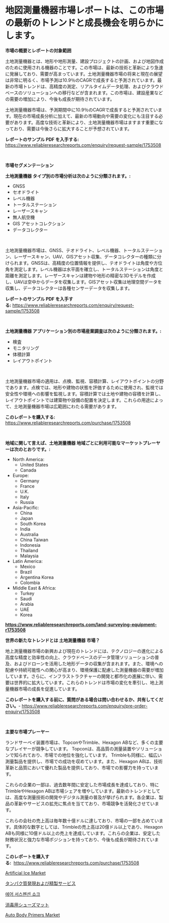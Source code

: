 <p><h1>地図測量機器市場レポートは、この市場の最新のトレンドと成長機会を明らかにします。</h1></p><p><strong>市場の概要とレポートの対象範囲</strong></p>
<p><p>土地測量機器とは、地形や地形測量、建設プロジェクトの計画、および地図作成のために使用される機器のことです。この市場は、最新の技術と革新により急速に発展しており、需要が高まっています。土地測量機器市場の将来と現在の展望は非常に明るく、市場予測は10.9％のCAGRで成長すると予測されています。最新の市場トレンドは、高精度の測定、リアルタイムデータ処理、およびクラウドベースのソリューションへの移行などが含まれます。この市場は、建設産業などの需要の増加により、今後も成長が期待されています。</p><p>土地測量機器市場は、予測期間中に10.9％のCAGRで成長すると予測されています。現在の市場成長分析に加えて、最新の市場動向や需要の変化にも注目する必要があります。高度な技術と革新により、土地測量機器市場はますます重要になっており、需要は今後さらに拡大することが予想されています。</p></p>
<p><strong>レポートのサンプル PDF を入手する:</strong> <a href="https://www.reliableresearchreports.com/enquiry/request-sample/1753508">https://www.reliableresearchreports.com/enquiry/request-sample/1753508</a></p>
<p>&nbsp;</p>
<p><strong>市場セグメンテーション</strong></p>
<p><strong>土地測量機器 タイプ別の市場分析は次のように分類されます。:</strong></p>
<p><ul><li>GNSS</li><li>セオドライト</li><li>レベル機器</li><li>トータルステーション</li><li>レーザースキャン</li><li>無人航空機</li><li>GIS アセットコレクション</li><li>データコレクター</li></ul></p>
<p>&nbsp;</p>
<p><p>土地測量機器市場は、GNSS、テオドライト、レベル機器、トータルステーション、レーザースキャン、UAV、GISアセット収集、データコレクターの種類に分けられます。GNSSは、高精度の位置情報を提供し、テオドライトは角度や方位角を測定します。レベル機器は水平面を確立し、トータルステーションは角度と距離を測定します。レーザースキャンは建物や地形の精密な3Dモデルを作成し、UAVは空中からデータを収集します。GISアセット収集は地理空間データを収集し、データコレクターは各種センサーデータを収集します。</p></p>
<p><strong>レポートのサンプル PDF を入手する:</strong>&nbsp;<a href="https://www.reliableresearchreports.com/enquiry/request-sample/1753508">https://www.reliableresearchreports.com/enquiry/request-sample/1753508</a></p>
<p>&nbsp;</p>
<p><strong> 土地測量機器 アプリケーション別の市場産業調査は次のように分類されます。:</strong></p>
<p><ul><li>検査</li><li>モニタリング</li><li>体積計算</li><li>レイアウトポイント</li></ul></p>
<p>&nbsp;</p>
<p><p>土地測量機器市場の適用は、点検、監視、容積計算、レイアウトポイントの分野であります。点検では、地形や建物の状態を評価するために使用され、監視では安全性や環境への影響を監視します。容積計算では土地や建物の容積を計算し、レイアウトポイントでは建築物や設備の配置を決定します。これらの用途によって、土地測量機器市場は広範囲にわたる需要があります。</p></p>
<p><strong>このレポートを購入する:</strong>&nbsp; <a href="https://www.reliableresearchreports.com/purchase/1753508">https://www.reliableresearchreports.com/purchase/1753508</a></p>
<p>&nbsp;</p>
<p><strong>地域に関して言えば、土地測量機器 地域ごとに利用可能なマーケットプレーヤーは次のとおりです。:</strong></p>
<p><ul>
    <li>
        North America:
        <ul>
            <li>United States</li>
            <li>Canada</li>
        </ul>
    </li>
    <li>
        Europe:
        <ul>
            <li>Germany</li>
            <li>France</li>
            <li>U.K.</li>
            <li>Italy</li>
            <li>Russia</li>
        </ul>
    </li>
    <li>
        Asia-Pacific:
        <ul>
            <li>China</li>
            <li>Japan</li>
            <li>South Korea</li>
            <li>India</li>
            <li>Australia</li>
            <li>China Taiwan</li>
            <li>Indonesia</li>
            <li>Thailand</li>
            <li>Malaysia</li>
        </ul>
    </li>
    <li>
        Latin America:
        <ul>
            <li>Mexico</li>
            <li>Brazil</li>
            <li>Argentina Korea</li>
            <li>Colombia</li>
        </ul>
    </li>
    <li>
        Middle East & Africa:
        <ul>
            <li>Turkey</li>
            <li>Saudi</li>
            <li>Arabia</li>
            <li>UAE</li>
            <li>Korea</li>
        </ul>
    </li>
    </ul></p>
<p><strong><a href="https://www.reliableresearchreports.com/land-surveying-equipment-r1753508">https://www.reliableresearchreports.com/land-surveying-equipment-r1753508</a></strong>&nbsp;</p>
<p><strong>世界の新たなトレンドとは 土地測量機器 市場？</strong></p>
<p><p>地上測量機器市場の新興および現在のトレンドには、テクノロジーの進化による高度な精度と効率性の向上、クラウドベースのデータ管理ソリューションの普及、およびドローンを活用した地形データの収集が含まれます。また、環境への配慮や持続可能性への関心が高まり、環境保護に配慮した測量機器の需要が増加しています。さらに、インフラストラクチャーの開発と都市化の進展に伴い、需要は世界的に拡大しています。これらのトレンドは市場の変化を牽引し、地上測量機器市場の成長を促進しています。</p></p>
<p><strong>このレポートを購入する前に、質問がある場合は問い合わせるか、共有してください。</strong>- <a href="https://www.reliableresearchreports.com/enquiry/pre-order-enquiry/1753508">https://www.reliableresearchreports.com/enquiry/pre-order-enquiry/1753508</a></p>
<p>&nbsp;</p>
<p><strong>主要な市場プレーヤー</strong></p>
<p><p>ランドサーベイ装置市場は、TopconやTrimble、Hexagon ABなど、多くの主要なプレイヤーが競争しています。 Topconは、高品質の測量装置やソリューションで知られており、市場での地位を強化しています。 Trimbleも同様に、幅広い測量製品を提供し、市場での成功を収めています。また、Hexagon ABは、技術革新と品質において優れた製品を提供しており、市場での影響力を持っています。</p><p>これらの企業の一部は、過去数年間に安定した市場成長を達成しており、特にTrimbleやHexagon ABは市場シェアを増やしています。最新のトレンドとしては、高度な測量技術の開発やデジタル測量の普及が挙げられます。各企業は、製品の革新やサービスの拡充に焦点を当てており、市場競争を活発化させています。</p><p>これらの会社の売上高は毎年数十億ドルに達しており、市場の一部を占めています。具体的な数字としては、Trimbleの売上高は20億ドル以上であり、Hexagon ABも同様に10億ドル以上の売上を達成しています。これらの企業は、安定した財務状況と強力な市場ポジションを持っており、今後も成長が期待されています。</p></p>
<p><strong>このレポートを購入する:</strong>&nbsp;&nbsp;<a href="https://www.reliableresearchreports.com/purchase/1753508">https://www.reliableresearchreports.com/purchase/1753508</a></p>
<p><p><a href="https://www.linkedin.com/pulse/artificial-ice-market-offer-valuable-insights-size-share-trends-bfe3e?trackingId=rvFJouBRh8WoJraBzUyQtA%3D%3D">Artificial Ice Market</a></p><p><a href="https://medium.com/@russellrodriguez2727/%E3%82%BF%E3%83%B3%E3%83%91%E3%82%AF%E8%B3%AA%E3%81%AE%E7%99%BA%E7%8F%BE%E3%81%A8%E7%B2%BE%E8%A3%BD%E3%82%B5%E3%83%BC%E3%83%93%E3%82%B9%E5%B8%82%E5%A0%B4%E3%81%AF-%E5%B8%82%E5%A0%B4%E3%82%B7%E3%82%A7%E3%82%A2-%E3%82%B5%E3%82%A4%E3%82%BA-2031%E5%B9%B4%E3%81%BE%E3%81%A7%E3%81%AE%E4%BA%88%E6%B8%AC%E3%81%AB%E7%84%A6%E7%82%B9%E3%82%92%E5%BD%93%E3%81%A6%E3%81%A6%E3%81%84%E3%81%BE%E3%81%99-8d74da9124c8">タンパク質発現および精製サービス</a></p><p><a href="https://medium.com/@kylevasquez266/%EC%97%90%EC%96%B4-%EC%84%9C%EC%8A%A4%ED%8E%9C%EC%85%98-%EC%87%BC%ED%81%AC-%EC%8B%9C%EC%9E%A5-%EB%B6%84%EC%84%9D-%EA%B7%B8%EC%9D%98-cagr-%EC%8B%9C%EC%9E%A5-%EC%84%B8%EB%B6%84%ED%99%94-%EB%B0%8F-%EC%A0%84%EC%B2%B4-%EC%82%B0%EC%97%85-%EA%B0%9C%EC%9A%94-1ed815f12779">에어 서스펜션 쇼크</a></p><p><a href="https://medium.com/@dixiegrimes2023/%E6%B6%88%E6%AF%92%E9%9D%B4%E3%83%9E%E3%83%83%E3%83%88%E5%B8%82%E5%A0%B4%E8%A6%8F%E6%A8%A1-%E5%B8%82%E5%A0%B4%E5%8B%95%E5%90%91%E3%81%A8%E5%B8%82%E5%A0%B4%E4%BA%88%E6%B8%AC-2024%E5%B9%B4%E3%81%8B%E3%82%892031%E5%B9%B4-ceb0f629e510">消毒用シューズマット</a></p><p><a href="https://www.linkedin.com/pulse/auto-body-primers-market-furnish-information-size-share-dynamics-rlhgf?trackingId=Zyk1yruDTaNVUpJtc3Vrqg%3D%3D">Auto Body Primers Market</a></p></p>
